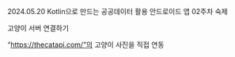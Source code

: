 2024.05.20 
Kotlin으로 만드는 공공데이터 활용 안드로이드 앱 02주차 숙제

고양이 서버 연결하기 

“https://thecatapi.com/”의 고양이 사진을 직접 연동
